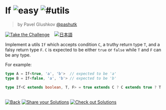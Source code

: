 <!--info-header-start--><h1>If <img src="https://img.shields.io/badge/-easy-7aad0c" alt="easy"/> <img src="https://img.shields.io/badge/-%23utils-999" alt="#utils"/></h1><blockquote><p>by Pavel Glushkov <a href="https://github.com/pashutk" target="_blank">@pashutk</a></p></blockquote><p><a href="https://tsch.js.org/268/play" target="_blank"><img src="https://img.shields.io/badge/-Take%20the%20Challenge-3178c6?logo=typescript&logoColor=white" alt="Take the Challenge"/></a> &nbsp;&nbsp;&nbsp;<a href="./README.ja.md" target="_blank"><img src="https://img.shields.io/badge/-%E6%97%A5%E6%9C%AC%E8%AA%9E-gray" alt="日本語"/></a> </p><!--info-header-end-->

Implement a utils `If` which accepts condition `C`, a truthy return type `T`, and a falsy return type `F`. `C` is expected to be either `true` or `false` while `T` and `F` can be any type.

For example:

```ts
type A = If<true, 'a', 'b'>  // expected to be 'a'
type B = If<false, 'a', 'b'> // expected to be 'b'
```

```ts
type If<C extends boolean, T, F> = true extends C ? C extends true ? T : F : F;
```


<!--info-footer-start--><br><a href="../../README.md" target="_blank"><img src="https://img.shields.io/badge/-Back-grey" alt="Back"/></a> <a href="https://tsch.js.org/268/answer" target="_blank"><img src="https://img.shields.io/badge/-Share%20your%20Solutions-teal" alt="Share your Solutions"/></a> <a href="https://tsch.js.org/268/solutions" target="_blank"><img src="https://img.shields.io/badge/-Check%20out%20Solutions-de5a77?logo=awesome-lists&logoColor=white" alt="Check out Solutions"/></a> <!--info-footer-end-->